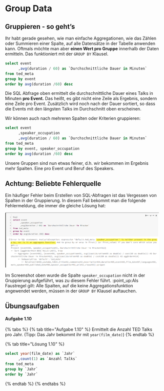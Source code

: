 # Group Data

## Gruppieren - so geht’s

Ihr habt gerade gesehen, wie man einfache Aggregationen, wie das Zählen oder Summieren einer Spalte, auf alle Datensätze in der Tabelle anwenden kann. Oftmals möchte man aber **einen Wert pro Gruppe** innerhalb der Daten ermitteln. Das funktioniert mit der `GROUP BY` Klausel.

```sql
select event
      ,avg(duration / 60) as `Durchschnittliche Dauer in Minuten`
from ted_meta
group by event
order by avg(duration /60) desc
```

Die SQL Abfrage oben ermittelt die durchschnittliche Dauer eines Talks in Minuten **pro Event.** Das heißt, es gibt nicht eine Zeile als Ergebnis, sondern eine Zeile pro Event. Zusätzlich wird noch nach der Dauer sortiert, so dass die Events mit den längsten Talks im Durchschnitt oben erscheinen.

Wir können auch nach mehreren Spalten oder Kriterien gruppieren:

```sql
select event
      ,speaker_occupation
      ,avg(duration / 60) as `Durchschnittliche Dauer in Minuten`
from ted_meta
group by event, speaker_occupation
order by avg(duration /60) desc
```

Unsere Gruppen sind nun etwas feiner, d.h. wir bekommen im Ergebnis mehr Spalten. Eine pro Event und Beruf des Speakers.

## Achtung: Beliebte Fehlerquelle

Ein häufiger Fehler beim Erstellen von SQL-Abfragen ist das Vergessen von Spalten in der Gruppierung. In diesem Fall bekommt man die folgende Fehlermeldung, die immer die gleiche Lösung hat:

![Beliebter Fehler: Vergessen zu gruppieren.](<../../.gitbook/assets/image (47).png>)

Im Screenshot oben wurde die Spalte `speaker_occupation` nicht in der Gruppierung aufgeführt, was zu diesem Fehler führt. :point\_up:Als Faustregel gilt: Alle Spalten, auf die keine Aggregationsfunktion angewendet werden, müssen in der `GROUP BY` Klausel auftauchen.

## Übungsaufgaben

#### Aufgabe 1.10

{% tabs %}
{% tab title="Aufgabe 1.10" %}
Ermittelt die Anzahl TED Talks pro Jahr. (Tipp: Das Jahr bekommt ihr mit `year(film_date)`)
{% endtab %}

{% tab title="Lösung 1.10" %}
```sql
select year(film_date) as `Jahr`
      ,count(1) as `Anzahl Talks`
from ted_meta
group by `Jahr`
order by `Jahr`
```
{% endtab %}
{% endtabs %}
